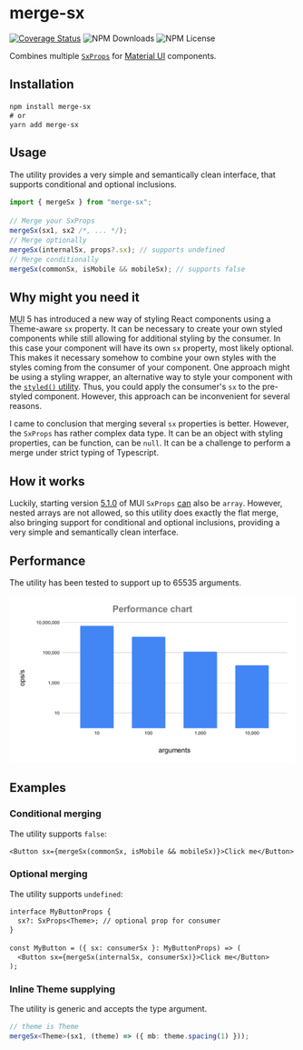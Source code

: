 # merge-sx

[![Coverage Status](https://coveralls.io/repos/github/RobinTail/merge-sx/badge.svg?branch=master)](https://coveralls.io/github/RobinTail/merge-sx?branch=master)
![NPM Downloads](https://img.shields.io/npm/dw/merge-sx)
![NPM License](https://img.shields.io/npm/l/merge-sx)

Combines multiple [`SxProps`](https://mui.com/system/getting-started/the-sx-prop)
for [Material UI](https://mui.com/) components.

## Installation

```shell
npm install merge-sx
# or
yarn add merge-sx
```

## Usage

The utility provides a very simple and semantically clean interface, that supports conditional and optional inclusions.

```ts
import { mergeSx } from "merge-sx";

// Merge your SxProps
mergeSx(sx1, sx2 /*, ... */);
// Merge optionally
mergeSx(internalSx, props?.sx); // supports undefined
// Merge conditionally
mergeSx(commonSx, isMobile && mobileSx); // supports false
```

## Why might you need it

<abbr title="Material UI">MUI</abbr> 5 has introduced a new way of styling React components using a Theme-aware
`sx` property. It can be necessary to create your own styled components while still allowing for additional styling
by the consumer. In this case your component will have its own `sx` property, most likely optional. This makes it
necessary somehow to combine your own styles with the styles coming from the consumer of your component. One approach
might be using a styling wrapper, an alternative way to style your component with the
[`styled()` utility](https://mui.com/system/styled/). Thus, you could apply the consumer's `sx` to the pre-styled
component. However, this approach can be inconvenient for several reasons.

I came to conclusion that merging several `sx` properties is better. However, the `SxProps` has rather complex data
type. It can be an object with styling properties, can be function, can be `null`. It can be a challenge to perform
a merge under strict typing of Typescript.

## How it works

Luckily, starting version [5.1.0](https://github.com/mui/material-ui/releases/tag/v5.1.0) of MUI `SxProps`
[can](https://github.com/mui/material-ui/blob/v5.1.0/packages/mui-system/src/styleFunctionSx/styleFunctionSx.d.ts#L60)
also be `array`. However, nested arrays are not allowed, so this utility does exactly the flat merge, also bringing
support for conditional and optional inclusions, providing a very simple and semantically clean interface.

## Performance

The utility has been tested to support up to 65535 arguments.

![Performance chart](https://raw.githubusercontent.com/RobinTail/merge-sx/refs/heads/master/performance.svg)

## Examples

### Conditional merging

The utility supports `false`:

```tsx
<Button sx={mergeSx(commonSx, isMobile && mobileSx)}>Click me</Button>
```

### Optional merging

The utility supports `undefined`:

```tsx
interface MyButtonProps {
  sx?: SxProps<Theme>; // optional prop for consumer
}

const MyButton = ({ sx: consumerSx }: MyButtonProps) => (
  <Button sx={mergeSx(internalSx, consumerSx)}>Click me</Button>
);
```

### Inline Theme supplying

The utility is generic and accepts the type argument.

```ts
// theme is Theme
mergeSx<Theme>(sx1, (theme) => ({ mb: theme.spacing(1) }));
```
